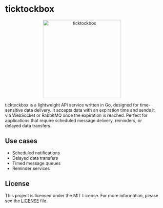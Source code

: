 # ticktockbox

<div align="center">
  <img src="https://www.dropbox.com/scl/fi/s5uan818bg6nf3wxotzul/ticktockbox.png?rlkey=o018h2a11lq3vm60rjjjdg6y4&st=u8y337x0&raw=1" alt="ticktockbox" width="256"/>
</div>

ticktockbox is a lightweight API service written in Go, designed for time-sensitive data delivery.
It accepts data with an expiration time and sends it via WebSocket or RabbitMQ once the expiration is reached.
Perfect for applications that require scheduled message delivery, reminders, or delayed data transfers.

## Use cases

* Scheduled notifications
* Delayed data transfers
* Timed message queues
* Reminder services

## License

This project is licensed under the MIT License. For more information, please see the [LICENSE](LICENSE) file.

